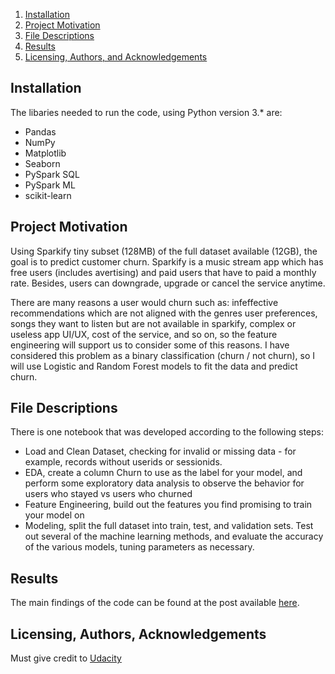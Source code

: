 1. [Installation](#installation)
2. [Project Motivation](#motivation)
3. [File Descriptions](#files)
4. [Results](#results)
5. [Licensing, Authors, and Acknowledgements](#licensing)

## Installation <a name="installation"></a>

The libaries needed to run the code, using Python version 3.* are:

* Pandas
* NumPy
* Matplotlib
* Seaborn
* PySpark SQL
* PySpark ML
* scikit-learn

## Project Motivation<a name="motivation"></a>

Using Sparkify tiny subset (128MB) of the full dataset available (12GB), the goal is to predict customer churn. Sparkify is a music stream app which has free users (includes avertising) and paid users that have to paid a monthly rate. Besides, users can downgrade, upgrade or cancel the service anytime.  

There are many reasons a user would churn such as: infeffective recommendations which are not aligned with the genres user preferences, songs they want to listen but are not available in sparkify, complex or useless app UI/UX, cost of the service, and so on, so the feature engineering will support us to consider some of this reasons. I have considered this problem as a binary classification (churn / not churn), so I will use Logistic and Random Forest models to fit the data and predict churn.

## File Descriptions <a name="files"></a>

There is one notebook that was developed according to the following steps:

* Load and Clean Dataset, checking for invalid or missing data - for example, records without userids or sessionids.
* EDA, create a column Churn to use as the label for your model, and perform some exploratory data analysis to observe the behavior for users who stayed vs users who churned
* Feature Engineering, build out the features you find promising to train your model on
* Modeling, split the full dataset into train, test, and validation sets. Test out several of the machine learning methods, and evaluate the accuracy of the various models, tuning parameters as necessary.

## Results<a name="results"></a>

The main findings of the code can be found at the post available [here](https://medium.com/@klever.mera/thinking-to-travel-to-boston-after-the-lockdown-f84a99ec728e).

## Licensing, Authors, Acknowledgements<a name="licensing"></a>

Must give credit to [Udacity](https://cn.udacity.com/) 

